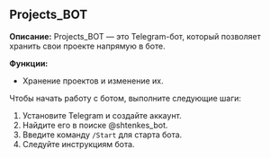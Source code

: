 ## Projects_BOT

**Описание:**
Projects_BOT — это Telegram-бот, который позволяет хранить свои проекте напрямую в боте.

**Функции:**
* Хранение проектов и изменение их.

Чтобы начать работу с ботом, выполните следующие шаги:
1. Установите Telegram и создайте аккаунт.
2. Найдите его в поиске @shtenkes_bot.
3. Введите команду `/Start` для старта бота.
4. Следуйте инструкциям бота.
